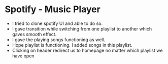 # Spotify - Music Player
- I tried to clone spotify UI and able to do so. 
- I gave transition while switching from one playlist to another which gaves smooth effect. 
- I gave the playing songs functioning as well.
- Hope playlist is functioning. I added songs in this playlist.
- Clicking on header redirect us to homepage no matter which playlist we have open
